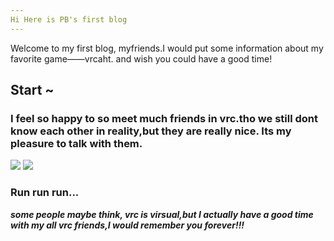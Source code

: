 ```yaml
---
Hi Here is PB's first blog
---
```

Welcome to my first blog, myfriends.I would put some information about my favorite game——vrcaht.
and wish you could have a good time!

## Start ~

### I feel so happy to so meet much friends in vrc.tho we still dont know each other in reality,but they are really nice. Its my pleasure to talk with them.
![](https://s3.328888.xyz/2022/08/16/hPsN6.jpg)
![](https://s3.328888.xyz/2022/08/16/hf6WI.png)
### Run run run...
***some people maybe think, vrc is virsual,but I actually have a good time with my all vrc friends,I would remember you forever!!!***

